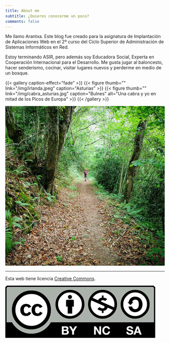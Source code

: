 ```yaml
---
title: About me
subtitle: ¿Quieres conocerme un poco?
comments: false
---
```


Me llamo Arantxa. Este blog fue creado para la asignatura de Implantación de Aplicaciones Web en el 2º curso del Ciclo Superior de Administración de Sistemas Informáticos en Red.

Estoy terminando ASIR, pero además soy Educadora Social, Experta en Cooperación Internacional para el Desarrollo. Me gusta jugar al baloncesto, hacer senderismo, cocinar, visitar lugares nuevos y perderme en medio de un bosque.

{{< gallery caption-effect="fade" >}}
  {{< figure thumb="" link="/img/irlanda.jpeg" caption="Asturias" >}}
  {{< figure thumb="" link="/img/cabra_asturias.jpg" caption="Bulnes" alt="Una cabra y yo en mitad de los Picos de Europa" >}}
{{< /gallery >}}

![Esta soy yo](/img/camino_asturias.jpg)

--------------------------

Esta web tiene licencia [Creative Commons](https://creativecommons.org/licenses/by-nc-sa/4.0/deed.en).

![licencia](/img/licencia.jpeg)